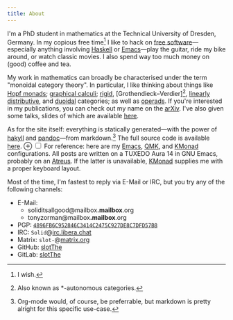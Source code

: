 ```yaml
---
title: About
---
```


I'm a PhD student in mathematics at the Technical University of Dresden, Germany.
In my copious free time[^1] I like to hack on [free software]—especially anything involving [Haskell] or [Emacs]—play the guitar, ride my bike around, or watch classic movies.
I also spend way too much money on (good) coffee and tea.

My work in mathematics can broadly be characterised under the term "monoidal category theory".
In particular, I like thinking about things like
[Hopf monads]; [graphical calculi]; [rigid], [Grothendieck–Verdier][^3], [linearly distributive], and [duoidal] categories; as well as [operads].
If you're interested in my publications, you can check out my name on the [arXiv].
I've also given some talks, slides of which are available [here](./research.html).

As for the site itself: everything is statically generated—with the power of [hakyll] and [pandoc]—from markdown.[^2]
The full source code is available [here][site].
<label for="mn-configs" class="margin-toggle">&#8853;</label>
<input type="checkbox" id="mn-configs" class="margin-toggle"/>
<span class="marginnote-left">
  For reference: here are my
  [Emacs][cfg:emacs],
  [QMK][cfg:qmk],
  and [KMonad][cfg:layout]
  configurations.
</span>
All posts are written on a TUXEDO Aura 14 in GNU Emacs, probably on an [Atreus][site:atreus].
If the latter is unavailable, [KMonad] supplies me with a proper keyboard layout.

Most of the time, I'm fastest to reply via E-Mail or IRC, but you try
any of the following channels:

+ E-Mail:
  + <span class="email">soliditsallgood@mailbox<b>.mailbox</b>.org</span>
  + <span class="email">tonyzorman@mailbox<b>.mailbox</b>.org</span>
+ PGP: [`4896FB6C952846C3414C2475C927DE8C7DFD57B8`](./key.txt)
+ IRC: `Solid`@[irc.libera.chat](https://libera.chat/)
+ Matrix: `slot-`@[matrix.org](https://matrix.org/)
+ GitHub: [slotThe](https://github.com/slotThe)
+ GitLab: [slotThe](https://gitlab.com/slotThe)

[Emacs]: https://www.gnu.org/software/emacs/
[Grothendieck–Verdier]: https://ncatlab.org/nlab/show/star-autonomous+category
[Haskell]: https://www.haskell.org/
[Hopf monads]: https://ncatlab.org/nlab/show/Hopf+monad
[KMonad]: https://github.com/kmonad/kmonad
[arXiv]: https://arxiv.org/a/zorman_t_1
[cfg:emacs]: https://gitlab.com/slotThe/dotfiles/-/tree/master/emacs/.config/emacs
[cfg:layout]: https://gitlab.com/slotThe/dotfiles/blob/master/kmonad/.config/kmonad/x220-slot-us-colemak-dh-z.kbd
[cfg:qmk]: https://github.com/qmk/qmk_firmware/tree/master/keyboards/keyboardio/atreus/keymaps/slotthe
[duoidal]: https://ncatlab.org/nlab/show/duoidal+category
[free software]: ./free-software.html
[graphical calculi]: https://ncatlab.org/nlab/show/string+diagram
[hakyll]: https://jaspervdj.be/hakyll/
[linearly distributive]: https://ncatlab.org/nlab/show/linearly+distributive+category
[operads]: https://ncatlab.org/nlab/show/string+diagram
[pandoc]: https://pandoc.org/
[rigid]: https://ncatlab.org/nlab/show/rigid+monoidal+category
[site:atreus]: https://tony-zorman.com/posts/atreus-review.html
[site]: https://github.com/slotThe/slotThe.github.io

[^1]: I wish.

[^2]: Org-mode would, of course, be preferrable, but markdown is pretty
      alright for this specific use-case.

[^3]: Also known as \*-autonomous categories.
